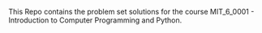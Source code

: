 This Repo contains the problem set solutions for the course MIT_6_0001 - Introduction to Computer Programming and Python.